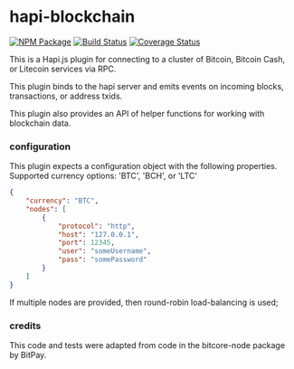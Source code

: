 # hapi-blockchain

[![NPM Package](https://img.shields.io/npm/v/@owstack/hapi-blockchain.svg?style=flat-square)](https://www.npmjs.org/package/@owstack/hapi-blockchain)
[![Build Status](https://img.shields.io/travis/owstack/hapi-blockchain.svg?branch=master&style=flat-square)](https://travis-ci.com/owstack/hapi-blockchain)
[![Coverage Status](https://img.shields.io/coveralls/owstack/hapi-blockchain.svg?style=flat-square)](https://coveralls.io/r/owstack/hapi-blockchain)


This is a Hapi.js plugin for connecting to a cluster of Bitcoin, Bitcoin Cash, or Litecoin services via RPC.

This plugin binds to the hapi server and emits events on incoming blocks, transactions, or address txids.

This plugin also provides an API of helper functions for working with blockchain data.

### configuration

This plugin expects a configuration object with the following properties. Supported currency options: 'BTC', 'BCH', or 'LTC'

```json
{
    "currency": "BTC",
    "nodes": [
        {
            "protocol": "http",
            "host": "127.0.0.1",
            "port": 12345,
            "user": "someUsername",
            "pass": "somePassword"
        }
    ]
}

```

If multiple nodes are provided, then round-robin load-balancing is used;

### credits

This code and tests were adapted from code in the bitcore-node package by BitPay.
